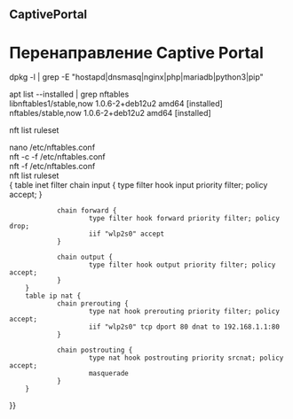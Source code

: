 ## CaptivePortal
# Перенаправление Captive Portal
dpkg -l | grep -E "hostapd|dnsmasq|nginx|php|mariadb|python3|pip"

apt list --installed | grep nftables   
libnftables1/stable,now 1.0.6-2+deb12u2 amd64 [installed]   
nftables/stable,now 1.0.6-2+deb12u2 amd64 [installed]   

nft list ruleset

nano /etc/nftables.conf  
nft -c -f /etc/nftables.conf  
nft -f /etc/nftables.conf  
nft list ruleset  
{        table inet filter 
                chain input {
                        type filter hook input priority filter; policy accept;
                }
        
                chain forward {
                        type filter hook forward priority filter; policy drop;
                        iif "wlp2s0" accept
                }
        
                chain output {
                        type filter hook output priority filter; policy accept;
                }
        }
        table ip nat {
                chain prerouting {
                        type nat hook prerouting priority filter; policy accept;
                        iif "wlp2s0" tcp dport 80 dnat to 192.168.1.1:80
                }
        
                chain postrouting {
                        type nat hook postrouting priority srcnat; policy accept;
                        masquerade
                }
        }
}}
